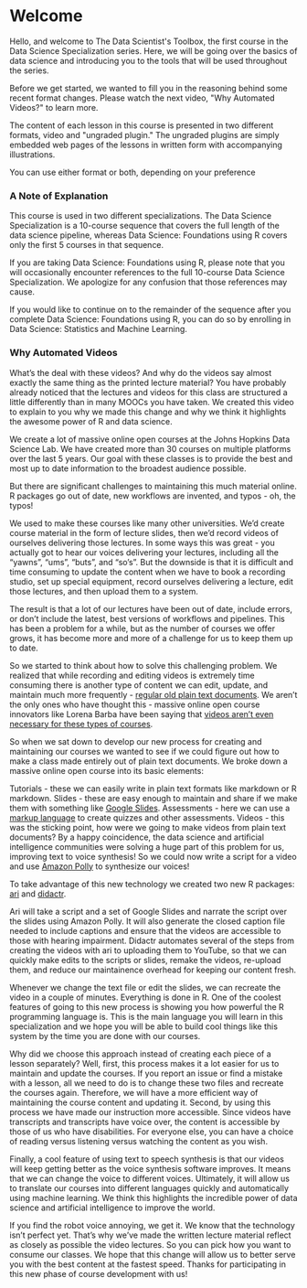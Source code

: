 # Welcome

Hello, and welcome to The Data Scientist's Toolbox, the first course in the Data Science Specialization series. Here, we will be going over the basics of data science and introducing you to the tools that will be used throughout the series.

Before we get started, we wanted to fill you in the reasoning behind some recent format changes. Please watch the next video, "Why Automated Videos?" to learn more.

The content of each lesson in this course is presented in two different formats, video and "ungraded plugin." The ungraded plugins are simply embedded web pages of the lessons in written form with accompanying illustrations.

You can use either format or both, depending on your preference

### A Note of Explanation

This course is used in two different specializations. The Data Science Specialization is a 10-course sequence that covers the full length of the data science pipeline, whereas Data Science: Foundations using R covers only the first 5 courses in that sequence. 

If you are taking Data Science: Foundations using R, please note that you will occasionally encounter references to the full 10-course Data Science Specialization. We apologize for any confusion that those references may cause. 

If you would like to continue on to the remainder of the sequence after you complete Data Science: Foundations using R, you can do so by enrolling in Data Science: Statistics and Machine Learning. 

### Why Automated Videos

What’s the deal with these videos? And why do the videos say almost exactly the same thing as the printed lecture material? You have probably already noticed that the lectures and videos for this class are structured a little differently than in many MOOCs you have taken. We created this video to explain to you why we made this change and why we think it highlights the awesome power of R and data science.

We create a lot of massive online open courses at the Johns Hopkins Data Science Lab. We have created more than 30 courses on multiple platforms over the last 5 years. Our goal with these classes is to provide the best and most up to date information to the broadest audience possible.

But there are significant challenges to maintaining this much material online. R packages go out of date, new workflows are invented, and typos - oh, the typos!

We used to make these courses like many other universities. We’d create course material in the form of lecture slides, then we’d record videos of ourselves delivering those lectures. In some ways this was great - you actually got to hear our voices delivering your lectures, including all the “yawns”, “ums”, “buts”, and “so’s”. But the downside is that it is difficult and time consuming to update the content when we have to book a recording studio, set up special equipment, record ourselves delivering a lecture, edit those lectures, and then upload them to a system.

The result is that a lot of our lectures have been out of date, include errors, or don’t include the latest, best versions of workflows and pipelines. This has been a problem for a while, but as the number of courses we offer grows, it has become more and more of a challenge for us to keep them up to date.

So we started to think about how to solve this challenging problem. We realized that while recording and editing videos is extremely time consuming there is another type of content we can edit, update, and maintain much more frequently - [regular old plain text documents](https://simplystatistics.org/2017/06/13/the-future-of-education-is-plain-text/). We aren’t the only ones who have thought this - massive online open course innovators like Lorena Barba have been saying that [videos aren’t even necessary for these types of courses](https://www.classcentral.com/report/why-my-mooc-is-not-built-on-video/).

So when we sat down to develop our new process for creating and maintaining our courses we wanted to see if we could figure out how to make a class made entirely out of plain text documents. We broke down a massive online open course into its basic elements:

Tutorials - these we can easily write in plain text formats like markdown or R markdown.
Slides - these are easy enough to maintain and share if we make them with something like [Google Slides](https://www.google.com/slides/about/).
Assessments - here we can use a [markup language](https://leanpub.com/markua/read#leanpub-auto-quizzes-and-exercises) to create quizzes and other assessments.
Videos - this was the sticking point, how were we going to make videos from plain text documents?
By a happy coincidence, the data science and artificial intelligence communities were solving a huge part of this problem for us, improving text to voice synthesis! So we could now write a script for a video and use [Amazon Polly](https://aws.amazon.com/polly/) to synthesize our voices!

To take advantage of this new technology we created two new R packages: [ari](https://cran.r-project.org/web/packages/ari/index.html) and [didactr](https://github.com/jhudsl/didactr).

Ari will take a script and a set of Google Slides and narrate the script over the slides using Amazon Polly. It will also generate the closed caption file needed to include captions and ensure that the videos are accessible to those with hearing impairment. Didactr automates several of the steps from creating the videos with ari to uploading them to YouTube, so that we can quickly make edits to the scripts or slides, remake the videos, re-upload them, and reduce our maintainence overhead for keeping our content fresh.

Whenever we change the text file or edit the slides, we can recreate the video in a couple of minutes. Everything is done in R. One of the coolest features of going to this new process is showing you how powerful the R programming language is. This is the main language you will learn in this specialization and we hope you will be able to build cool things like this system by the time you are done with our courses.

Why did we choose this approach instead of creating each piece of a lesson separately? Well, first, this process makes it a lot easier for us to maintain and update the courses. If you report an issue or find a mistake with a lesson, all we need to do is to change these two files and recreate the courses again. Therefore, we will have a more efficient way of maintaining the course content and updating it. Second, by using this process we have made our instruction more accessible. Since videos have transcripts and transcripts have voice over, the content is accessible by those of us who have disabilities. For everyone else, you can have a choice of reading versus listening versus watching the content as you wish.

Finally, a cool feature of using text to speech synthesis is that our videos will keep getting better as the voice synthesis software improves. It means that we can change the voice to different voices. Ultimately, it will allow us to translate our courses into different languages quickly and automatically using machine learning. We think this highlights the incredible power of data science and artificial intelligence to improve the world.

If you find the robot voice annoying, we get it. We know that the technology isn’t perfect yet. That’s why we’ve made the written lecture material reflect as closely as possible the video lectures. So you can pick how you want to consume our classes. We hope that this change will allow us to better serve you with the best content at the fastest speed. Thanks for participating in this new phase of course development with us!
